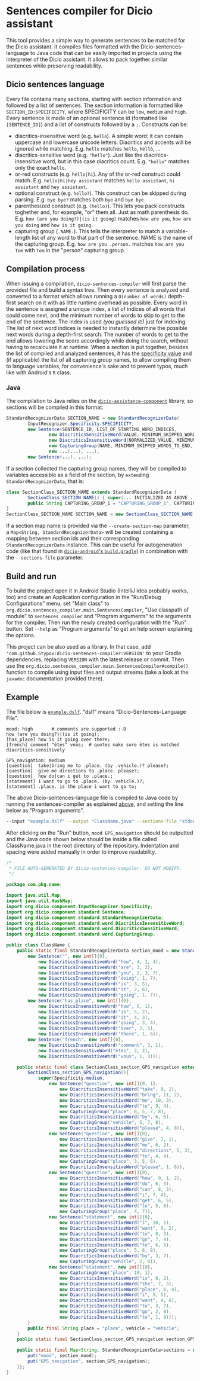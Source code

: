 # Sentences compiler for Dicio assistant
This tool provides a simple way to generate sentences to be matched for the Dicio assistant. It compiles files formatted with the Dicio-sentences-language to Java code that can be easily imported in projects using the interpreter of the Dicio assistant. It allows to pack together similar sentences while preserving readability.

## Dicio sentences language
Every file contains many sections, starting with section information and followed by a list of sentences. The section information is formatted like `SECTION_ID:SPECIFICITY`, where SPECIFICITY can be `low`, `medium` and `high`. Every sentence is made of an optional sentence id (formatted like `[SENTENCE_ID]`) and a list of constructs followed by a `;`. Constructs can be:
- diacritics-insensitive word (e.g. `hello`). A simple word: it can contain uppercase and lowercase unicode letters. Diacritics and accents will be ignored while matching. E.g. `hello` matches `hèllo`, `héllò`, ...
- diacritics-sensitive word (e.g. `"hello"`). Just like the diacritics-insensitive word, but in this case diacritics count. E.g. `"hello"` matches only the exact `hello`.
- or-red constructs (e.g. `hello|hi`). Any of the or-red construct could match. E.g. `hello|hi|hey assistant` matches `hello assistant`, `hi assistant` and `hey assistant`.
- optional construct (e.g. `hello?`). This construct can be skipped during parsing. E.g. `bye bye?` matches both `bye` and `bye bye`
- parenthesized construct (e.g. `(hello)`). This lets you pack constructs toghether and, for example, "or" them all. Just as math parenthesis do. E.g. `how (are you doing?)|(is it going)` matches `how are you`, `how are you doing` and `how is it going`.
- capturing group (`.NAME.`). This tells the interpreter to match a variable-length list of any word to that part of the sentence. NAME is the name of the capturing group. E.g. `how are you .person.` matches `how are you Tom` with `Tom` in the "person" capturing group.

## Compilation process
When issuing a compilation, `dicio-sentences-compiler` will first parse the provided file and build a syntax tree. Then every sentence is analyzed and converted to a format which allows running a `O(number of words)` depth-first search on it with as little runtime overhead as possible. Every word in the sentence is assigned a unique index, a list of indices of all words that could come next, and the minimum number of words to skip to get to the end of the sentence. The index is used *(you guessed it!)* just for indexing. The list of next word indices is needed to instantly determine the possible next words during a depth-first search. The number of words to get to the end allows lowering the score accordingly while doing the search, without having to recalculate it at runtime. When a section is put together, besides the list of compiled and analyzed sentences, it has the [specificity value](https://github.com/Stypox/dicio-assistance-component/#input-recognizer) and (if applicable) the list of all capturing group names, to allow compiling them to language variables, for convenience's sake and to prevent typos, much like with Android's `R` class.

### Java
The compilation to Java relies on the [`dicio-assistance-component`](https://github.com/Stypox/dicio-assistance-component) library, so sections will be compiled in this format:
```java
StandardRecognizerData SECTION_NAME = new StandardRecognizerData(
        InputRecognizer.Specificity.SPECIFICITY,
        new Sentence(SENTENCE_ID, LIST_OF_STARTING_WORD_INDICES,
                new DiacriticsSensitiveWord(VALUE, MINIMUM_SKIPPED_WORDS_TO_END, NEXT_WORD_INDICES...),
                new DiacriticsInsensitiveWord(NORMALIZED_VALUE, MINIMUM_SKIPPED_WORDS_TO_END, NEXT_WORD_INDICES...),
                new CapturingGroup(NAME, MINIMUM_SKIPPED_WORDS_TO_END, NEXT_WORD_INDICES...),
                new ...(...), ...),
        new Sentence(...), ...);
```
If a section collected the capturing group names, they will be compiled to variables accessible as a field of the section, by `extend`ing `StandardRecognizerData`, that is:
```java
class SectionClass_SECTION_NAME extends StandardRecognizerData {
        SectionClass_SECTION_NAME() { super(... INITIALIZED AS ABOVE ...); }
        public String CAPTURING_GROUP_1 = "CAPTURING_GROUP_1", CAPTURING_GROUP_2 = "CAPTURING_GROUP_2", ...;
}
SectionClass_SECTION_NAME SECTION_NAME = new SectionClass_SECTION_NAME();
```
If a section map name is provided via the `--create-section-map` parameter, a `Map<String, StandardRecognizerData>` will be created containing a mapping between section ids and their corresponding `StandardRecognizerData` instance. This can be useful for autogeneration code (like that found in [`dicio-android`'s `build.gradle`](https://github.com/Stypox/dicio-android/blob/master/app/build.gradle)) in combination with the `--sections-file` parameter.

## Build and run
To build the project open it in Android Studio (IntelliJ Idea probably works, too) and create an Application configuration in the "Run/Debug Configurations" menu, set "Main class" to `org.dicio.sentences_compiler.main.SentencesCompiler`, "Use classpath of module" to `sentences_compiler` and "Program arguments" to the arguments for the compiler. Then run the newly created configuration with the "Run" button. Set `--help` as "Program arguments" to get an help screen explaining the options.

This project can be also used as a library. In that case, add `'com.github.Stypox:dicio-sentences-compiler:VERSION'` to your Gradle dependencies, replacing `VERSION` with the latest release or commit. Then use the `org.dicio.sentences_compiler.main.SentencesCompiler#compile()` function to compile using input files and output streams (take a look at the `javadoc` documentation provided there).

## Example
The file below is [`example.dslf`](example.dslf). "dslf" means "Dicio-Sentences-Language File".
```
mood: high       # comments are supported :-D
how (are you doing?)|(is it going);
[has_place] how is it going over there;
[french] comment "êtes" voùs;  # quotes make sure êtes is matched diacritics-sensitively

GPS_navigation: medium
[question]  take|bring me to .place. (by .vehicle.)? please?;
[question]  give me directions to .place. please?;
[question]  how do|can i get to .place.;
[statement] i want to go to .place. (by .vehicle.)?;
[statement] .place. is the place i want to go to;
```
The above Dicio-sentences-language file is compiled to Java code by running the sentences-compiler as explained [above](#build-and-run), and setting the line below as "Program arguments".
```sh
--input "example.dslf" --output "ClassName.java" --sections-file "stdout" java --variable-prefix "section_" --package "com.pkg.name" --class "ClassName" --create-section-map "sections"
```
After clicking on the "Run" button, `mood GPS_navigation` should be outputted and the Java code shown below should be inside a file called ClassName.java in the root directory of the repository. Indentation and spacing were added manually in order to improve readability.
```java
/*
 * FILE AUTO-GENERATED BY dicio-sentences-compiler. DO NOT MODIFY.
 */

package com.pkg.name;

import java.util.Map;
import java.util.HashMap;
import org.dicio.component.InputRecognizer.Specificity;
import org.dicio.component.standard.Sentence;
import org.dicio.component.standard.StandardRecognizerData;
import org.dicio.component.standard.word.DiacriticsInsensitiveWord;
import org.dicio.component.standard.word.DiacriticsSensitiveWord;
import org.dicio.component.standard.word.CapturingGroup;

public class ClassName {
	public static final StandardRecognizerData section_mood = new StandardRecognizerData(Specificity.high,
		new Sentence("", new int[]{0},
			new DiacriticsInsensitiveWord("how", 4, 1, 4),
			new DiacriticsInsensitiveWord("are", 3, 2),
			new DiacriticsInsensitiveWord("you", 2, 3, 7),
			new DiacriticsInsensitiveWord("doing", 1, 7),
			new DiacriticsInsensitiveWord("is", 3, 5),
			new DiacriticsInsensitiveWord("it", 2, 6),
			new DiacriticsInsensitiveWord("going", 1, 7)),
		new Sentence("has_place", new int[]{0},
			new DiacriticsInsensitiveWord("how", 6, 1),
			new DiacriticsInsensitiveWord("is", 5, 2),
			new DiacriticsInsensitiveWord("it", 4, 3),
			new DiacriticsInsensitiveWord("going", 3, 4),
			new DiacriticsInsensitiveWord("over", 2, 5),
			new DiacriticsInsensitiveWord("there", 1, 6)),
		new Sentence("french", new int[]{0},
			new DiacriticsInsensitiveWord("comment", 3, 1),
			new DiacriticsSensitiveWord("êtes", 2, 2),
			new DiacriticsInsensitiveWord("vous", 1, 3)));

	public static final class SectionClass_section_GPS_navigation extends StandardRecognizerData{
		SectionClass_section_GPS_navigation(){
			super(Specificity.medium,
				new Sentence("question", new int[]{0, 1},
					new DiacriticsInsensitiveWord("take", 9, 2),
					new DiacriticsInsensitiveWord("bring", 11, 2),
					new DiacriticsInsensitiveWord("me", 10, 3),
					new DiacriticsInsensitiveWord("to", 9, 4),
					new CapturingGroup("place", 8, 5, 7, 8),
					new DiacriticsInsensitiveWord("by", 6, 6),
					new CapturingGroup("vehicle", 5, 7, 8),
					new DiacriticsInsensitiveWord("please", 4, 8)),
				new Sentence("question", new int[]{0},
					new DiacriticsInsensitiveWord("give", 7, 1),
					new DiacriticsInsensitiveWord("me", 6, 2),
					new DiacriticsInsensitiveWord("directions", 5, 3),
					new DiacriticsInsensitiveWord("to", 4, 4),
					new CapturingGroup("place", 3, 5, 6),
					new DiacriticsInsensitiveWord("please", 1, 6)),
				new Sentence("question", new int[]{0},
					new DiacriticsInsensitiveWord("how", 9, 1, 2),
					new DiacriticsInsensitiveWord("do", 6, 3),
					new DiacriticsInsensitiveWord("can", 8, 3),
					new DiacriticsInsensitiveWord("i", 7, 4),
					new DiacriticsInsensitiveWord("get", 6, 5),
					new DiacriticsInsensitiveWord("to", 5, 6),
					new CapturingGroup("place", 4, 7)),
				new Sentence("statement", new int[]{0},
					new DiacriticsInsensitiveWord("i", 10, 1),
					new DiacriticsInsensitiveWord("want", 9, 2),
					new DiacriticsInsensitiveWord("to", 8, 3),
					new DiacriticsInsensitiveWord("go", 7, 4),
					new DiacriticsInsensitiveWord("to", 6, 5),
					new CapturingGroup("place", 5, 6, 8),
					new DiacriticsInsensitiveWord("by", 3, 7),
					new CapturingGroup("vehicle", 2, 8)),
				new Sentence("statement", new int[]{0},
					new CapturingGroup("place", 10, 1),
					new DiacriticsInsensitiveWord("is", 8, 2),
					new DiacriticsInsensitiveWord("the", 7, 3),
					new DiacriticsInsensitiveWord("place", 6, 4),
					new DiacriticsInsensitiveWord("i", 5, 5),
					new DiacriticsInsensitiveWord("want", 4, 6),
					new DiacriticsInsensitiveWord("to", 3, 7),
					new DiacriticsInsensitiveWord("go", 2, 8),
					new DiacriticsInsensitiveWord("to", 1, 9)));
		}
		public final String place = "place", vehicle = "vehicle";
	}
	public static final SectionClass_section_GPS_navigation section_GPS_navigation = new SectionClass_section_GPS_navigation();

	public static final Map<String, StandardRecognizerData>sections = new HashMap<String, StandardRecognizerData>() {{
		put("mood", section_mood);
		put("GPS_navigation", section_GPS_navigation);
	}};
}
```
